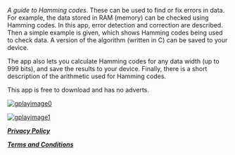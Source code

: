 

_A guide to Hamming codes_. These can be used to find or fix errors in data. 
For example, the data stored in RAM (memory) can be checked using Hamming codes.
In this app, error detection and correction are described.
Then a simple example is given, which shows Hamming codes being used to check data.
A version of the algorithm (written in C) can be saved to your device.

The app also lets you calculate Hamming codes for any data width (up to 999 bits), and save the results to your device.
Finally, there is a short description of the arithmetic used for Hamming codes.

This app is free to download and has no adverts.

[![gplayimage0](https://github.com/vermilionpost/HammingCodes/blob/main/gplayimage.png)](https://firebase.google.com/support/privacy)


[![gplayimage1](https://github.com/user-attachments/assets/346e68d9-90cc-4def-a823-1d9f402ae40f)](https://firebase.google.com/support/privacy)


[**_Privacy Policy_**](./privacy) 

[**_Terms and Conditions_**](./terms) 
